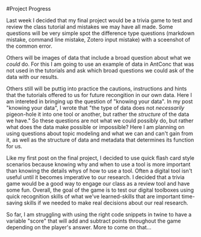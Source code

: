 #Project Progress

Last week I decided that my final project would be a trivia game to test and review the class tutorial and mistakes we may have all made. Some questions will be very simple spot the difference type questions (markdown mistake, command line mistake, Zotero input mistake) with a sceenshot of the common error.

Others will be images of data that include a broad question about what we *could* do. For this I am going to use an example of data in AntConc that was not used in the tutorials and ask which broad questions we could ask of the data with our results.

Others still will be puttig into practice the cautions, instructions and hints that the tutorials offered to us for future recongition in our own data. Here I am intereted in bringing up the question of "knowing your data". In my post "knowing your data", I wrote that "the type of data does not *necessarily* pigeon-hole it into one tool or another, but rather the *structure* of the data we have." So these questions are not what we could possibly do, but rather what does the data make possible or impossible? Here I am planning on using questions about topic modeling and what we can and can't gain from it, as well as the structure of data and metadata that determines its function for us.

Like my first post on the final project, I decided to use quick flash card style scenarios because knowing why and when to use a tool is more important than knowing the details whys of how to use a tool. Often a digital tool isn't useful until it becomes imperative to our research. I decided that a trivia game would be a good way to engage our class as a review tool and have some fun. Overall, the goal of the game is to test our digital toolboxes using quick recognition skills of what we've learned-skills that are important time-saving skills if we needed to make real decisions about our real research.

So far, I am struggling with using the right code snippets in twine to have a variable "score" that will add and subtract points throughout the game depending on the player's answer. More to come on that...